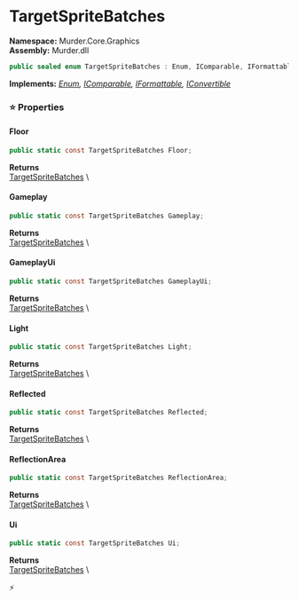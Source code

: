 # TargetSpriteBatches

**Namespace:** Murder.Core.Graphics \
**Assembly:** Murder.dll

```csharp
public sealed enum TargetSpriteBatches : Enum, IComparable, IFormattable, IConvertible
```

**Implements:** _[Enum](https://learn.microsoft.com/en-us/dotnet/api/System.Enum?view=net-7.0), [IComparable](https://learn.microsoft.com/en-us/dotnet/api/System.IComparable?view=net-7.0), [IFormattable](https://learn.microsoft.com/en-us/dotnet/api/System.IFormattable?view=net-7.0), [IConvertible](https://learn.microsoft.com/en-us/dotnet/api/System.IConvertible?view=net-7.0)_

### ⭐ Properties
#### Floor
```csharp
public static const TargetSpriteBatches Floor;
```

**Returns** \
[TargetSpriteBatches](../../../Murder/Core/Graphics/TargetSpriteBatches.html) \
#### Gameplay
```csharp
public static const TargetSpriteBatches Gameplay;
```

**Returns** \
[TargetSpriteBatches](../../../Murder/Core/Graphics/TargetSpriteBatches.html) \
#### GameplayUi
```csharp
public static const TargetSpriteBatches GameplayUi;
```

**Returns** \
[TargetSpriteBatches](../../../Murder/Core/Graphics/TargetSpriteBatches.html) \
#### Light
```csharp
public static const TargetSpriteBatches Light;
```

**Returns** \
[TargetSpriteBatches](../../../Murder/Core/Graphics/TargetSpriteBatches.html) \
#### Reflected
```csharp
public static const TargetSpriteBatches Reflected;
```

**Returns** \
[TargetSpriteBatches](../../../Murder/Core/Graphics/TargetSpriteBatches.html) \
#### ReflectionArea
```csharp
public static const TargetSpriteBatches ReflectionArea;
```

**Returns** \
[TargetSpriteBatches](../../../Murder/Core/Graphics/TargetSpriteBatches.html) \
#### Ui
```csharp
public static const TargetSpriteBatches Ui;
```

**Returns** \
[TargetSpriteBatches](../../../Murder/Core/Graphics/TargetSpriteBatches.html) \


⚡